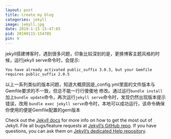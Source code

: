 ```yaml
---
layout: post
title: create my blog
categories: jekyll
image: jekyll.jpg
date: 2019-1-15 15:47:05
pid: 20190115-154705
pin: 9
---
```

jekyll搭建博客时，遇到很多问题，印象比较深刻的是，更换博客主题风格的时候，运行jekyll serve命令时，会提示:
```
You have already activated public_suffix 3.0.3, but your Gemfile requires public_suffix 2.0.5
```
 以上一系列类似的版本问题，知道大概原因是_config.yml里面的文件版本与Gemfile要求的不一致，但总不能一行行傻傻地
修改。通过运行```bundle install```加上```bundle update```命令，再次运行```jekyll serve```命令时，发现仍然出现版本提示错误，改用
```bundle exec jekyll serve```命令时，本地可以成功运行，该命令确保你使用的便是Gemfile配置的gem版本

Check out the [Jekyll docs][jekyll] for more info on how to get the most out of Jekyll. File all bugs/feature requests at [Jekyll’s GitHub repo][jekyll-gh]. If you have questions, you can ask them on [Jekyll’s dedicated Help repository][jekyll-help].

[jekyll]:      http://jekyllrb.com
[jekyll-gh]:   https://github.com/jekyll/jekyll
[jekyll-help]: https://github.com/jekyll/jekyll-help